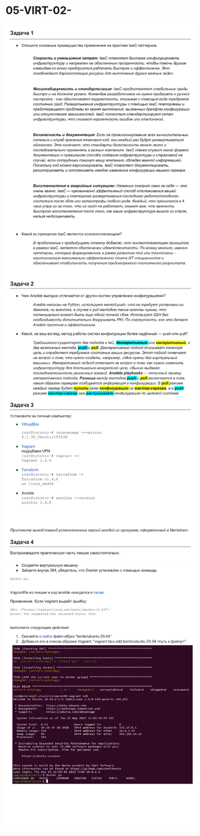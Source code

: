 # 05-VIRT-02-

![img](https://github.com/AzarnoyKir/05-VIRT-02-/blob/c96bb7f391d7d416243e81fc9fbf8db9dae38582/img/6b9d-0.jpg)
![img](https://github.com/AzarnoyKir/05-VIRT-02-/blob/c96bb7f391d7d416243e81fc9fbf8db9dae38582/img/6b9d-1.jpg)
![img](https://github.com/AzarnoyKir/05-VIRT-02-/blob/c96bb7f391d7d416243e81fc9fbf8db9dae38582/img/6b9d-2.jpg)
